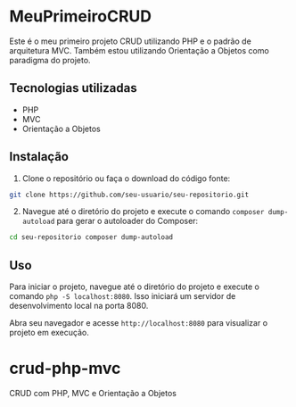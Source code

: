 # MeuPrimeiroCRUD

Este é o meu primeiro projeto CRUD utilizando PHP e o padrão de arquitetura MVC. Também estou utilizando Orientação a Objetos como paradigma do projeto.

## Tecnologias utilizadas
- PHP
- MVC
- Orientação a Objetos

## Instalação

1. Clone o repositório ou faça o download do código fonte:
```bash
git clone https://github.com/seu-usuario/seu-repositorio.git
``` 
2. Navegue até o diretório do projeto e execute o comando `composer dump-autoload` para gerar o autoloader do Composer:
```bash
cd seu-repositorio composer dump-autoload
```

## Uso

Para iniciar o projeto, navegue até o diretório do projeto e execute o comando
 `php -S localhost:8080`. Isso iniciará um servidor de desenvolvimento local
  na porta 8080.

Abra seu navegador e acesse `http://localhost:8080` para visualizar o projeto
 em execução.
# crud-php-mvc
CRUD com PHP, MVC e Orientação a Objetos
